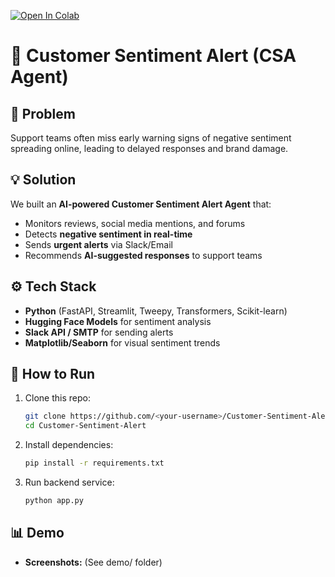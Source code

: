 [![Open In Colab](https://colab.research.google.com/assets/colab-badge.svg)](https://colab.research.google.com/github/<Manisha0597>/<Customer-Sentiment-Alert>/blob/main/Code.ipynb)

# 🚨 Customer Sentiment Alert (CSA Agent)

## 📌 Problem
Support teams often miss early warning signs of negative sentiment spreading online, leading to delayed responses and brand damage.

## 💡 Solution
We built an **AI-powered Customer Sentiment Alert Agent** that:
- Monitors reviews, social media mentions, and forums
- Detects **negative sentiment in real-time**
- Sends **urgent alerts** via Slack/Email
- Recommends **AI-suggested responses** to support teams

## ⚙️ Tech Stack
- **Python** (FastAPI, Streamlit, Tweepy, Transformers, Scikit-learn)
- **Hugging Face Models** for sentiment analysis
- **Slack API / SMTP** for sending alerts
- **Matplotlib/Seaborn** for visual sentiment trends

## 🚀 How to Run
1. Clone this repo:
   ```bash
   git clone https://github.com/<your-username>/Customer-Sentiment-Alert.git
   cd Customer-Sentiment-Alert
   ```
2. Install dependencies:
   ```bash
   pip install -r requirements.txt
   ```
3. Run backend service:
   ```bash
   python app.py
   ```

## 📊 Demo
- **Screenshots:** (See demo/ folder)
